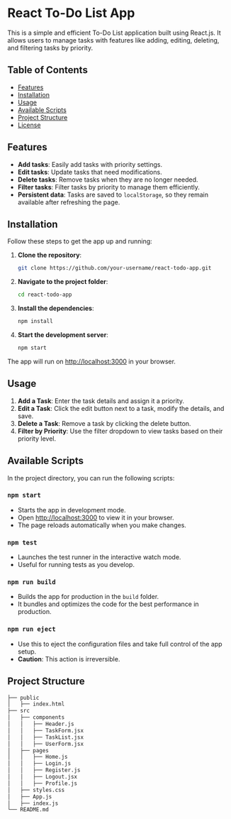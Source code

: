 # React To-Do List App

This is a simple and efficient To-Do List application built using React.js. It allows users to manage tasks with features like adding, editing, deleting, and filtering tasks by priority.

## Table of Contents
- [Features](#features)
- [Installation](#installation)
- [Usage](#usage)
- [Available Scripts](#available-scripts)
- [Project Structure](#project-structure)
- [License](#license)

## Features
- **Add tasks**: Easily add tasks with priority settings.
- **Edit tasks**: Update tasks that need modifications.
- **Delete tasks**: Remove tasks when they are no longer needed.
- **Filter tasks**: Filter tasks by priority to manage them efficiently.
- **Persistent data**: Tasks are saved to `localStorage`, so they remain available after refreshing the page.

## Installation

Follow these steps to get the app up and running:

1. **Clone the repository**:
    ```bash
    git clone https://github.com/your-username/react-todo-app.git
    ```

2. **Navigate to the project folder**:
    ```bash
    cd react-todo-app
    ```

3. **Install the dependencies**:
    ```bash
    npm install
    ```

4. **Start the development server**:
    ```bash
    npm start
    ```

The app will run on [http://localhost:3000](http://localhost:3000) in your browser.

## Usage

1. **Add a Task**: Enter the task details and assign it a priority.
2. **Edit a Task**: Click the edit button next to a task, modify the details, and save.
3. **Delete a Task**: Remove a task by clicking the delete button.
4. **Filter by Priority**: Use the filter dropdown to view tasks based on their priority level.

## Available Scripts

In the project directory, you can run the following scripts:

### `npm start`
- Starts the app in development mode.
- Open [http://localhost:3000](http://localhost:3000) to view it in your browser.
- The page reloads automatically when you make changes.

### `npm test`
- Launches the test runner in the interactive watch mode.
- Useful for running tests as you develop.

### `npm run build`
- Builds the app for production in the `build` folder.
- It bundles and optimizes the code for the best performance in production.

### `npm run eject`
- Use this to eject the configuration files and take full control of the app setup.
- **Caution**: This action is irreversible.

## Project Structure

```bash
├── public
│   ├── index.html
├── src
│   ├── components
│   │   ├── Header.js
│   │   ├── TaskForm.jsx
│   │   ├── TaskList.jsx
│   │   ├── UserForm.jsx
│   ├── pages
│   │   ├── Home.js
│   │   ├── Login.js
│   │   ├── Register.js
│   │   ├── Logout.jsx
│   │   ├── Profile.js
│   ├── styles.css
│   ├── App.js
│   ├── index.js
└── README.md
